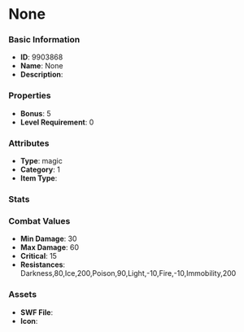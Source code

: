 # None



### Basic Information

- **ID**: 9903868
- **Name**: None
- **Description**: 

### Properties

- **Bonus**: 5
- **Level Requirement**: 0

### Attributes

- **Type**: magic
- **Category**: 1
- **Item Type**: 

### Stats


### Combat Values

- **Min Damage**: 30
- **Max Damage**: 60
- **Critical**: 15
- **Resistances**: Darkness,80,Ice,200,Poison,90,Light,-10,Fire,-10,Immobility,200

### Assets

- **SWF File**: 
- **Icon**: 

